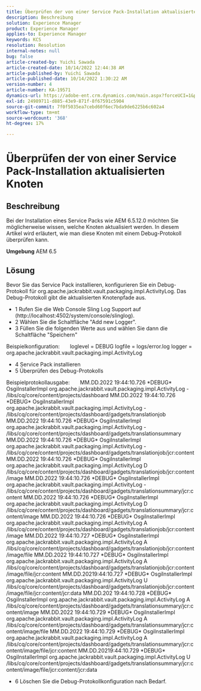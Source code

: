```yaml
---
title: Überprüfen der von einer Service Pack-Installation aktualisierten Knoten
description: Beschreibung
solution: Experience Manager
product: Experience Manager
applies-to: Experience Manager
keywords: KCS
resolution: Resolution
internal-notes: null
bug: false
article-created-by: Yuichi Sawada
article-created-date: 10/14/2022 12:44:38 AM
article-published-by: Yuichi Sawada
article-published-date: 10/14/2022 1:30:22 AM
version-number: 4
article-number: KA-19571
dynamics-url: https://adobe-ent.crm.dynamics.com/main.aspx?forceUCI=1&pagetype=entityrecord&etn=knowledgearticle&id=43d93c5d-594b-ed11-bba2-000d3a5c1bcc
exl-id: 24989711-d885-43e9-871f-8f67591c5904
source-git-commit: 7f0f5035ea7cebd60f6ec7bda9de6225b6c602a4
workflow-type: tm+mt
source-wordcount: '368'
ht-degree: 17%

---
```


# Überprüfen der von einer Service Pack-Installation aktualisierten Knoten

## Beschreibung


Bei der Installation eines Service Packs wie AEM 6.5.12.0 möchten Sie möglicherweise wissen, welche Knoten aktualisiert werden. In diesem Artikel wird erläutert, wie man diese Knoten mit einem Debug-Protokoll überprüfen kann.

<b>Umgebung</b>
AEM 6.5


## Lösung


Bevor Sie das Service Pack installieren, konfigurieren Sie ein Debug-Protokoll für org.apache.jackrabbit.vault.packaging.impl.ActivityLog. Das Debug-Protokoll gibt die aktualisierten Knotenpfade aus.

- 1 Rufen Sie die Web Console Sling Log Support auf (http://localhost:4502/system/console/slinglog).
- 2 Wählen Sie die Schaltfläche &quot;Add new Logger&quot;.
- 3 Füllen Sie die folgenden Werte aus und wählen Sie dann die Schaltfläche &quot;Speichern&quot;

Beispielkonfiguration:       loglevel = DEBUG logfile = logs/error.log logger = org.apache.jackrabbit.vault.packaging.impl.ActivityLog

- 4 Service Pack installieren
- 5 Überprüfen des Debug-Protokolls

Beispielprotokollausgabe:       MM.DD.2022 19:44:10.726 \*DEBUG\* OsgiInstallerImpl org.apache.jackrabbit.vault.packaging.impl.ActivityLog - /libs/cq/core/content/projects/dashboard MM.DD.2022 19:44:10.726 \*DEBUG\* OsgiInstallerImpl org.apache.jackrabbit.vault.packaging.impl.ActivityLog - /libs/cq/core/content/projects/dashboard/gadgets/translationjob MM.DD.2022 19:44:10.726 \*DEBUG\* OsgiInstallerImpl org.apache.jackrabbit.vault.packaging.impl.ActivityLog - /libs/cq/core/content/projects/dashboard/gadgets/translationsummary MM.DD.2022 19:44:10.726 \*DEBUG\* OsgiInstallerImpl org.apache.jackrabbit.vault.packaging.impl.ActivityLog - /libs/cq/core/content/projects/dashboard/gadgets/translationjob/jcr:content MM.DD.2022 19:44:10.726 \*DEBUG\* OsgiInstallerImpl org.apache.jackrabbit.vault.packaging.impl.ActivityLog D /libs/cq/core/content/projects/dashboard/gadgets/translationjob/jcr:content/image MM.DD.2022 19:44:10.726 \*DEBUG\* OsgiInstallerImpl org.apache.jackrabbit.vault.packaging.impl.ActivityLog - /libs/cq/core/content/projects/dashboard/gadgets/translationsummary/jcr:content MM.DD.2022 19:44:10.726 \*DEBUG\* OsgiInstallerImpl org.apache.jackrabbit.vault.packaging.impl.ActivityLog D /libs/cq/core/content/projects/dashboard/gadgets/translationsummary/jcr:content/image MM.DD.2022 19:44:10.726 \*DEBUG\* OsgiInstallerImpl org.apache.jackrabbit.vault.packaging.impl.ActivityLog A /libs/cq/core/content/projects/dashboard/gadgets/translationjob/jcr:content/image MM.DD.2022 19:44:10.727 \*DEBUG\* OsgiInstallerImpl org.apache.jackrabbit.vault.packaging.impl.ActivityLog A /libs/cq/core/content/projects/dashboard/gadgets/translationjob/jcr:content/image/file MM.DD.2022 19:44:10.727 \*DEBUG\* OsgiInstallerImpl org.apache.jackrabbit.vault.packaging.impl.ActivityLog A /libs/cq/core/content/projects/dashboard/gadgets/translationjob/jcr:content/image/file/jcr:content MM.DD.20219:44:10.727 \*DEBUG\* OsgiInstallerImpl org.apache.jackrabbit.vault.packaging.impl.ActivityLog U /libs/cq/core/content/projects/dashboard/gadgets/translationjob/jcr:content/image/file/jcr:content/jcr:data MM.DD.202 19:44:10.728 \*DEBUG\* OsgiInstallerImpl org.apache.jackrabbit.vault.packaging.impl.ActivityLog A /libs/cq/core/content/projects/dashboard/gadgets/translationsummary/jcr:content/image MM.DD.2022 19:44:10.729 \*DEBUG\* OsgiInstallerImpl org.apache.jackrabbit.vault.packaging.impl.ActivityLog A /libs/cq/core/content/projects/dashboard/gadgets/translationsummary/jcr:content/image/file MM.DD.2022 19:44:10.729 \*DEBUG\* OsgiInstallerImpl org.apache.jackrabbit.vault.packaging.impl.ActivityLog A /libs/cq/core/content/projects/dashboard/gadgets/translationsummary/jcr:content/image/file/jcr:content MM.DD.20219:44:10.729 \*DEBUG\* OsgiInstallerImpl org.apache.jackrabbit.vault.packaging.impl.ActivityLog U /libs/cq/core/content/projects/dashboard/gadgets/translationsummary/jcr:content/image/file/jcr:content/jcr:data

- 6 Löschen Sie die Debug-Protokollkonfiguration nach Bedarf.
